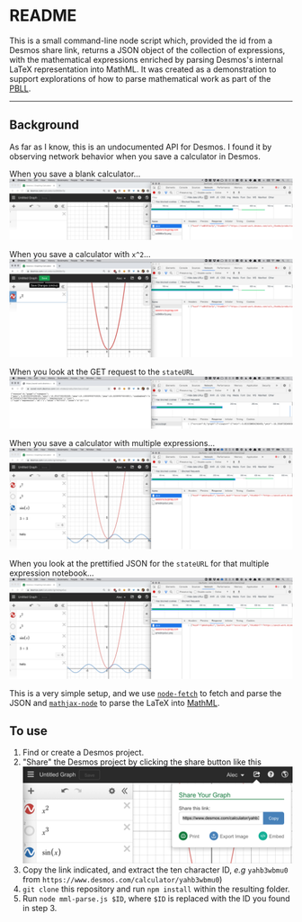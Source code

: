 # README

This is a small command-line node script which, provided the id from a Desmos share link, returns a JSON object of the collection of expressions, with the mathematical expressions enriched by parsing Desmos's internal LaTeX representation into MathML.  It was created as a demonstration to support explorations of how to parse mathematical work as part of the [PBLL](https://www.notion.so/An-introduction-to-the-PBLL-624f34255da844228dc1276221d791c9).

---

## Background

As far as I know, this is an undocumented API for Desmos.  I found it by observing network behavior when you save a calculator in Desmos.

When you save a blank calculator…
![Screenshot of empty Desmos calculator and the developer console](media/empty-save.png)

When you save a calculator with `x^2`…
![Screenshot of Desmos calculator with a single x^2 and the developer console](media/x2-save.png)

When you look at the GET request to the `stateURL`
![Screenshot of the GET request to the stateURL and the developer console](media/calc-state-get.png)

When you save a calculator with multiple expressions…
![Screenshot of Desmos calculator with multiple expressions and the developer console](media/multi-expression-save.png)

When you look at the prettified JSON for the `stateURL` for that multiple expression notebook…
![Screenshot of prettified JSON response from the state URL for a multiple expression notebook and the developer console](media/multi-expression-save.png)

This is a very simple setup, and we use [`node-fetch`](https://github.com/node-fetch/node-fetch) to fetch and parse the JSON and [`mathjax-node`](https://github.com/mathjax/MathJax-node) to parse the LaTeX into [MathML](https://www.w3.org/Math/whatIsMathML.html).

## To use

1. Find or create a Desmos project.
2. "Share" the Desmos project by clicking the share button like this
    ![Image of share button in Desmos](media/share-link.png)
3. Copy the link indicated, and extract the ten character ID, _e.g_ `yahb3wbmu0` from `https://www.desmos.com/calculator/yahb3wbmu0`)
4. `git clone` this repository and run `npm install` within the resulting folder.
5. Run `node mml-parse.js $ID`, where `$ID` is replaced with the ID you found in step 3.